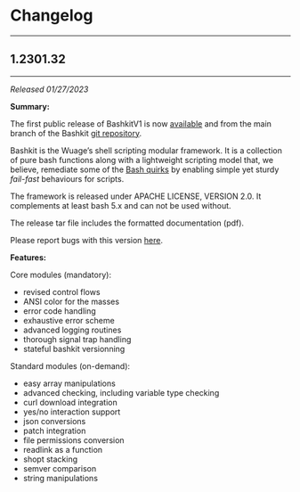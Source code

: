 # Changelog
---
## 1.2301.32
---
*Released 01/27/2023*

**Summary:**

The first public release of BashkitV1 is now [available](https://bashkit.wuage.io)
and from the main branch of the Bashkit [git repository](https://github.com/Wuageorg/bashkit).

Bashkit is the Wuage’s shell scripting modular framework.
It is a collection of pure bash functions along with a lightweight
scripting model that, we believe, remediate some of the
[Bash quirks](https://mywiki.wooledge.org/BashPitfalls) by enabling
simple yet sturdy *fail-fast* behaviours for scripts.

The framework is released under APACHE LICENSE, VERSION 2.0.
It complements at least bash 5.x and can not be used without.

The release tar file includes the formatted documentation (pdf).

Please report bugs with this version [here](https://github.com/Wuageorg/bashkit/issues).

**Features:**

Core modules (mandatory):

- revised control flows
- ANSI color for the masses
- error code handling
- exhaustive error scheme
- advanced logging routines
- thorough signal trap handling
- stateful bashkit versionning

Standard modules (on-demand):

- easy array manipulations
- advanced checking, including variable type checking
- curl download integration
- yes/no interaction support
- json conversions
- patch integration
- file permissions conversion
- readlink as a function
- shopt stacking
- semver comparison
- string manipulations
